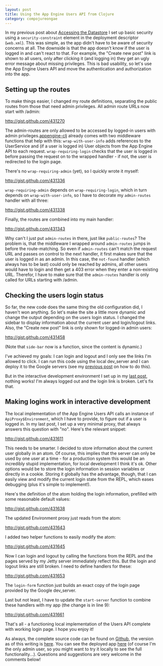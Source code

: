 ```yaml
---
layout: post
title: Using the App Engine Users API from Clojure
category: compojureongae
---
```


In my previous post about [Accessing the
Datastore](http://compojureongae.posterous.com/accessing-the-app-engine-datastore)
I set up basic security using a `security-constraint` element in the
deployment descriptor (`web.xml`). This was simple, as the app didn't
have to be aware of security concerns at all. The downside is that the
app doesn't know if the user is logged in and can't react to that. For
example, the "Create new post" link is shown to all users, only after
clicking it (and logging in) they get an ugly error message about
missing privileges. This is bad usability, so let's use the App Engine
Users API and move the authentication and authorization into the app.

## Setting up the routes

To make things easier, I changed my route definitions, separating the
public routes from those that need admin privileges. All admin route
URLs now start with /admin:

http://gist.github.com/431270

The admin-routes are only allowed to be accessed by logged-in users
with admin privileges.[appengine-clj](http://github.com/r0man/appengine-clj)
already comes with two middleware functions that help with this:
`wrap-with-user-info` adds references to the UserService and (if a
user is logged in) User objects from the App Engine API to each
request. `wrap-requiring-login` checks that the user is logged in
before passing the request on to the wrapped handler - if not, the
user is redirected to the login page.

There's no `wrap-requiring-admin` (yet), so I quickly wrote it myself:

http://gist.github.com/431336

`wrap-requiring-admin` depends on `wrap-requiring-login`, which in
turn depends on `wrap-with-user-info`, so I have to decorate my
`admin-routes` handler with all three:

http://gist.github.com/431338

Finally, the routes are combined into my main handler:

http://gist.github.com/431343

Why can't I just put `admin-routes` in there, just like
`public-routes`? The problem is, that the middleware I wrapped around
`admin-routes` jumps in before the route-matching. So even if
`admin-routes` can't match the request URL and passes on control to
the next handler, it first makes sure that the user is logged in as an
admin. In this case, the `not-found` handler (which always has to be
last) could only be reached by admins, all other users would have to
login and then get a 403 error when they enter a non-existing URL.
Therefor, I have to make sure that the `admin-routes` handler is only
called for URLs starting with /admin.

## Checking the users login status

So far, the new code does the same thing the old configuration did, I
haven't won anything. So let's make the site a little more dynamic and
change the output depending on the users login status. I changed the
sidebar to display information about the current user and login/logout
links. Also, the "Create new post" link is only shown for logged-in
admin users:

http://gist.github.com/431458

(Note that `side-bar` now is a function, since the content is dynamic.)

I've achieved my goals: I can login and logout and I only see the
links I'm allowed to click. I can run this code using the local
dev_server and I can deploy it to the Google servers (see my [previous
post](http://compojureongae.posterous.com/deploying-to-app-engine) on
how to do this).

But in the interactive development environment I set up in my [last
post](http://compojureongae.posterous.com/getting-interactive-development-to-work-again),
nothing works! I'm always logged out and the login link is broken.
Let's fix that.

## Making logins work in interactive development

The local implementation of the App Engine Users API calls an instance
of `ApiProxy$Environment`, which I have to provide, to figure out if a
user is logged in. In my last post, I set up a very minimal proxy,
that always answers this question with "no". Here's the relevant
snippet:

http://gist.github.com/431611

This needs to be smarter. I decided to store information about the
current user globally in an atom. Of course, this implies that the
server can only be used by one user at a time - for a production
system this would be an incredibly stupid implementation, for local
development I think it's ok. Other options would be to store the login
information in session variables or directly in a cookie. Storing it
globally has the advantage, though,  that I can easily view and modify
the current login state from the REPL, which eases debugging (plus
it's simple to implement!).

Here's the definition of the atom holding the login information,
prefilled with some reasonable default values:

http://gist.github.com/431638

The updated Environment proxy just reads from the atom:

http://gist.github.com/431643

I added two helper functions to easily modify the atom:

http://gist.github.com/431645

Now I can login and logout by calling the functions from the REPL and
the pages served by my Jetty server immediately reflect this. But the
login and logout links are still broken. I need to define handlers for
these:

http://gist.github.com/431653

The `login-form` function just builds an exact copy of the login page
provided by the Google dev_server.

Last but not least, I have to update the `start-server` function to
combine these handlers with my app (the change is in line 9):

http://gist.github.com/431661

That's all - a functioning local implementation of the Users API
complete with working login page. I hope you enjoy it!

As always, the complete source code can be found on
[Github](http://github.com/christianberg/compojureongae), the version
as of this writing is
[here](http://github.com/christianberg/compojureongae/tree/v0.3.0).
You can see the deployed app
[here](http://v0-3.latest.compojureongae.appspot.com/) (of course I'm
the only admin user, so you might want to try it locally to see the
full functionality...). Questions and suggestions are very welcome in
the comments below!
